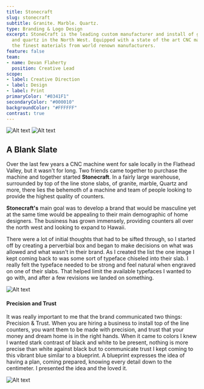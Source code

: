 ```yaml
---
title: Stonecraft
slug: stonecraft
subtitle: Granite. Marble. Quartz.
type: Branding & Logo Design
excerpt: StoneCraft is the leading custom manufacturer and install of granite, marble
  and quartz in the North West. Equipped with a state of the art CNC machine and only
  the finest materials from world renown manufacturers.
feature: false
team:
- name: Devan Flaherty
  position: Creative Lead
scope:
- label: Creative Direction
- label: Design
- label: Print
primaryColor: "#0341F1"
secondaryColor: "#000010"
backgroundColor: "#FFFFFF"
contrast: true
---
```


![Alt text](http://media.saltagency.co/projects/stonecraft/images/cnc.jpg)
![Alt text](http://media.saltagency.co/projects/stonecraft/images/brand.jpg)

## A Blank Slate
Over the last few years a CNC machine went for sale locally in the Flathead Valley, but it wasn't for long. Two friends came together to purchase the machine and together started **Stonecraft**. In a fairly large warehouse, surrounded by top of the line stone slabs, of granite, marble, Quartz and more, there lies the behemoth of a machine and team of people looking to provide the highest quality of counters.

**Stonecraft's** main goal was to develop a brand that would be masculine yet at the same time would be appealing to their main demographic of home designers. The business has grown immensely, providing counters all over the north west and looking to expand to Hawaii.

There were a lot of initial thoughts that had to be sifted through, so I started off by creating a perverbial box and began to make decisions on what was allowed and what wasn't in their brand. As I created the list the one image I kept coming back to was some sort of typeface chiseled into their slab. I really felt the typeface needed to be strong and feel natural when engraved on one of their slabs. That helped limit the available typefaces I wanted to go with, and after a few revisions we landed on something.

![Alt text](http://media.saltagency.co/projects/stonecraft/images/stacked.jpg)

#### Precision and Trust
It was really important to me that the brand communicated two things: Precision & Trust. When you are hiring a business to install top of the line counters, you want them to be made with precision, and trust that your money and dream home is in the right hands. When it came to colors I knew I wanted stark contrast of black and white to be present, nothing is more precise than white against black but to communicate trust I kept coming to this vibrant blue similar to a blueprint. A blueprint expresses the idea of having a plan, coming prepared, knowing every detail down to the centimeter. I presented the idea and the loved it.

![Alt text](http://media.saltagency.co/projects/stonecraft/images/cards.jpg)
